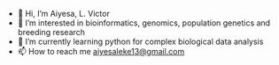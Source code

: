 - 👋 Hi, I’m Aiyesa, L. Victor
- 👀 I’m interested in bioinformatics, genomics, population genetics and breeding research
- 🌱 I’m currently learning python for complex biological data analysis
- 📫 How to reach me aiyesaleke13@gmail.com

<!---
Aiyesa/Aiyesa is a ✨ special ✨ repository because its `README.md` (this file) appears on your GitHub profile.
You can click the Preview link to take a look at your changes.
--->
